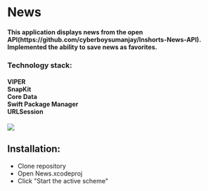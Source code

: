 # News
<h4>
This application displays news from the open API(https://github.com/cyberboysumanjay/Inshorts-News-API).<br> Implemented the ability to save news as favorites.
</h4>
<h3>
Technology stack:
</h3>
<h4>
VIPER<br>SnapKit<br>Core Data<br>Swift Package Manager<br>URLSession
</h4>


![](https://github.com/Aleksandr9090/News/blob/main/videoForGIT.gif)

## Installation:
- Clone repository
- Open News.xcodeproj 
- Click "Start the active scheme"
